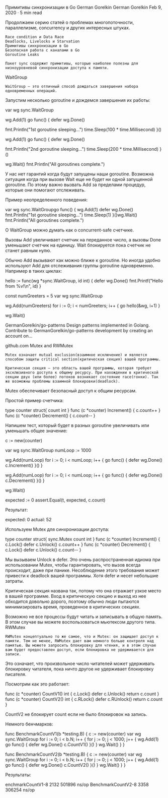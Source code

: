 Примитивы синхронизации в Go
German Gorelkin
German Gorelkin
Feb 9, 2020 · 5 min read

Продолжаем серию статей о проблемах многопоточности, параллелизме, concurrency и других интересных штуках.

    Race condition и Data Race
    Deadlocks, Livelocks и Starvation
    Примитивы синхронизации в Go
    Безопасная работа с каналами в Go
    Goroutine Leaks

    Пакет sync содержит примитивы, которые наиболее полезны для низкоуровневой синхронизации доступа к памяти.

WaitGroup

    WaitGroup — это отличный способ дождаться завершения набора одновременных операций.

Запустим несколько goroutine и дождемся завершения их работы:

var wg sync.WaitGroup

wg.Add(1)
go func() {
   defer wg.Done()
   
   fmt.Println("1st goroutine sleeping...")
   time.Sleep(100 * time.Millisecond)
}()

wg.Add(1)
go func() {
   defer wg.Done()

   fmt.Println("2nd goroutine sleeping...")
   time.Sleep(200 * time.Millisecond)
}()

wg.Wait()
fmt.Println("All goroutines complete.")

У нас нет гарантий когда будут запущены наши goroutine. Возможна ситуация когда при вызове Wait еще не будет ни одной запущенной goroutine. По этому важно вызвать Add за пределами процедур, которые они помогают отслеживать.

Пример неопределенного поведения:

var wg sync.WaitGroupgo func() {
  wg.Add(1)
  defer wg.Done()
  fmt.Println("1st goroutine sleeping...")
  time.Sleep(1)
 }()wg.Wait()
fmt.Println("All goroutines complete.")

О WaitGroup можно думать как о concurrent-safe счетчике.

Вызовы Add увеличивает счетчик на переданное число, а вызовы Done уменьшают счетчик на единицу. Wait блокируется пока счетчик не станет равным нулю.

Обычно Add вызывают как можно ближе к goroutine. Но иногда удобно используют Add для отслеживания группы goroutine одновременно. Например в таких циклах:

hello := func(wg *sync.WaitGroup, id int) {
   defer wg.Done()
   fmt.Printf("Hello from %v!\n", id)
}

const numGreeters = 5
var wg sync.WaitGroup

wg.Add(numGreeters)
for i := 0; i < numGreeters; i++ {
   go hello(&wg, i+1)
}

wg.Wait()

GermanGorelkin/go-patterns
Design patterns implemented in Golang. Contribute to GermanGorelkin/go-patterns development by creating an account on…

github.com
Mutex and RWMutex

    Mutex означает mutual exclusion(взаимное исключение) и является способом защиты critical section(критическая секция) вашей программы.

    Критическая секция — это область вашей программы, которая требует эксклюзивного доступа к общему ресурсу. При нахождении в критической секции двух (или более) потоков возникает состояние race(гонки). Так же возможны проблемы взаимной блокировки(deadlock).

Mutex обеспечивает безопасный доступ к общим ресурсам.

Простой пример счетчика:

type counter struct{
   count int
}
func (c *counter) Increment() {
   c.count++
}
func (c *counter) Decrement() {
   c.count--
}

Напишем тест, который будет в разных goroutine увеличивать или уменьшать общее значение:

c := new(counter)

var wg sync.WaitGroup
numLoop := 1000

wg.Add(numLoop)
for i := 0; i < numLoop; i++ {
   go func() {
      defer wg.Done()
      c.Increment()
   }()
}

wg.Add(numLoop)
for i := 0; i < numLoop; i++ {
   go func() {
      defer wg.Done()
      c.Decrement()
   }()
}

wg.Wait()

expected := 0
assert.Equal(t, expected, c.count)

Результат:

expected: 0
actual:   52

Используем Mutex для синхронизации доступа:

type counter struct{
   sync.Mutex
   count int
}
func (c *counter) Increment() {
   c.Lock()
   defer c.Unlock()
   c.count++
}
func (c *counter) Decrement() {
   c.Lock()
   defer c.Unlock()
   c.count--
}

Мы вызываем Unlock в defer. Это очень распространенная идиома при использовании Mutex, чтобы гарантировать, что вызов всегда происходит, даже при панике. Несоблюдение этого требования может привести к deadlock вашей программы. Хотя defer и несет небольшие затраты.

Критическая секция названа так, потому что она отражает узкое место в вашей программе. Вход в критическую секцию и выход из нее обходится довольно дорого, поэтому обычно люди пытаются минимизировать время, проведенное в критических секциях.

Возможно не все процессы будут читать и записывать в общую память. В этом случае вы можете воспользоваться мьютексом другого типа.
RWMutex

    RWMutex концептуально то же самое, что и Mutex: он защищает доступ к памяти. Тем не менее, RWMutex дает вам немного больше контроля над памятью. Вы можете запросить блокировку для чтения, и в этом случае вам будет предоставлен доступ, если блокировка не удерживается для записи.

Это означает, что произвольное число читателей может удерживать блокировку читателя, пока ничто другое не удерживает блокировку писателя.

Посмотрим как это работает:

func (c *counter) CountV1() int {
   c.Lock()
   defer c.Unlock()
   return c.count
}
func (c *counter) CountV2() int {
   c.RLock()
   defer c.RUnlock()
   return c.count
}

CountV2 не блокирует count если не было блокировок на запись.

Немного бенчмарков:

func BenchmarkCountV1(b *testing.B) {
   c := new(counter)
   var wg sync.WaitGroup
   for i := 0; i < b.N; i++ {
      for j := 0; j < 1000; j++ {
         wg.Add(1)
         go func() {
            defer wg.Done()
            c.CountV1()
         }()
      }
      wg.Wait()
   }
}

func BenchmarkCountV2(b *testing.B) {
   c := new(counter)
   var wg sync.WaitGroup
   for i := 0; i < b.N; i++ {
      for j := 0; j < 1000; j++ {
         wg.Add(1)
         go func() {
            defer wg.Done()
            c.CountV2()
         }()
      }
      wg.Wait()
   }
}

Результаты:

enchmarkCountV1-8           2132            501896 ns/op
BenchmarkCountV2-8          3358            306254 ns/op
